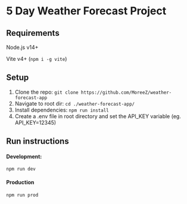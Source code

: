 # 5 Day Weather Forecast Project

## Requirements

Node.js v14+

Vite v4+ (`npm i -g vite`)

## Setup

1. Clone the repo: `git clone https://github.com/MoreeZ/weather-forecast-app`
2. Navigate to root dir: `cd ./weather-forecast-app/`
3. Install dependencies: `npm run install`
4. Create a .env file in root directory and set the API_KEY variable (eg. API_KEY=12345)

## Run instructions

#### Development:

`npm run dev`

#### Production

`npm run prod`
